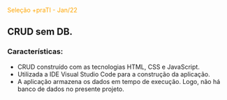 <span style="color:orange">Seleção +praTI - Jan/22</span>

## CRUD sem DB.

### Características:

  - CRUD construído com as tecnologias HTML, CSS e JavaScript.
  - Utilizada a IDE Visual Studio Code para a construção da aplicação.
  - A aplicação armazena os dados em tempo de execução. Logo, não há banco de dados no presente projeto.

